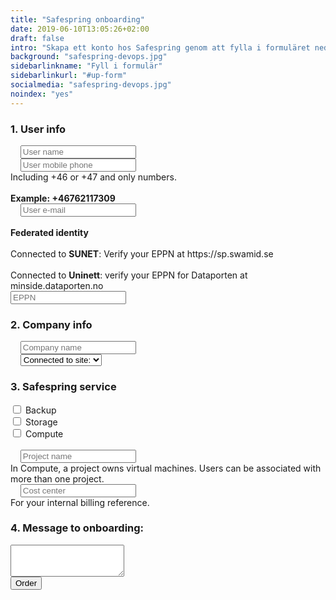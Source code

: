 ```yaml
---
title: "Safespring onboarding"
date: 2019-06-10T13:05:26+02:00
draft: false
intro: "Skapa ett konto hos Safespring genom att fylla i formuläret nedan. Skicka in formuläret en gång för varje kontakt som ska ha tillgång till projektet."
background: "safespring-devops.jpg"
sidebarlinkname: "Fyll i formulär"
sidebarlinkurl: "#up-form"
socialmedia: "safespring-devops.jpg"
noindex: "yes"
---
```





<form id="up-form" name="form_9549ua369d08948b841ebb3768350a549cc0f" action="https://power.upsales.com/api/external/formSubmit" method="POST">
    <h3>1. User info</h3>
    <div class="form"><i class="fas fa-user-tie"></i>&nbsp;&nbsp;&nbsp;
        <input maxlength="512" type="text" name="Contact.name" placeholder="User name">
    </div>
    <div class="form"><i class="fas fa-mobile-alt"></i>&nbsp;&nbsp;&nbsp;
        <input maxlength="512" type="text" name="Contact.cellPhone" placeholder="User mobile phone">
				<div class="tooltip"><i class="fas fa-info-circle"></i><span class="tooltiptext shadow-1">Including +46 or +47 and only numbers. <br><br><b>Example: +46762117309</b></span></div>
    </div>
    <div class="form"><i class="fas fa-envelope"></i>&nbsp;&nbsp;&nbsp;
        <input maxlength="512" type="email" id="up-email-input" autocomplete="off" name="Contact.email" required="required" placeholder="User e-mail">
    </div>
    <div class="form"><i class="fas fa-marker"></i>&nbsp;&nbsp;&nbsp;<div class="tooltip"><i class="fas fa-info-circle"></i><span class="tooltiptext shadow-1"><b>Federated identity</b><br><br>Connected to <b>SUNET</b>: Verify your EPPN at https://sp.swamid.se<br><br>Connected to <b>Uninett</b>: verify your EPPN for Dataporten at minside.dataporten.no</span></div>
        <input maxlength="512" type="text" name="Extra.1560240459285" placeholder="EPPN">
    </div>
    <h3>2. Company info</h3>
    <div class="form"><i class="fas fa-briefcase"></i>&nbsp;&nbsp;&nbsp;
        <input maxlength="512" type="text" id="up-client-name-input" name="Client.name" placeholder="Company name">
    </div>
    <div class="form"><i class="fas fa-user-tie"></i>&nbsp;&nbsp;&nbsp;
        <select name="Extra.1539933501590">
            <option>Connected to site:</option>
            <option value="None">None</option>
            <option value="Sunet">Sunet</option>
            <option value="Sunet sto3">Sunet sto3</option>
            <option value="Uninett">Uninett</option>
            <option value="Safespring SE">Safespring SE</option>
            <option value="Safespring NO">Safespring NO</option>
        </select>
    </div>
    <div>
        <script type="text/javascript">
            $(document).ready(function() {
                $('#checkBtn').click(function() {
                    checked = $("input[type=checkbox]:checked").length;
                    if (!checked) {
                        alert("Choose one or more services to access");
                        return false;
                    }
                });
            });
        </script>
        <h3>3. Safespring service</h3>
        <div class="inputGroup">
            <input id="Backup" type="checkbox" value="Backup" name="Extra.1540364264537">
            <label for="Backup">Backup</label>
        </div>
        <div class="inputGroup">
            <input id="Storage" type="checkbox" value="Storage" name="Extra.1540364264537">
            <label for="Storage">Storage</label>
        </div>
        <div class="inputGroup">
            <input id="Compute" type="checkbox" value="Compute" name="Extra.1540364264537">
            <label for="Compute">Compute</label>
        </div>
        <br>
    </div>
    <div class="form"><i class="fas fa-briefcase"></i>&nbsp;&nbsp;&nbsp;
        <input maxlength="512" type="text" id="up-client-name-input" name="Extra.1540364232585" placeholder="Project name">
        <div class="tooltip"><i class="fas fa-info-circle"></i><span class="tooltiptext shadow-1">In Compute, a project owns virtual machines. Users can be associated with more than one project.</span></div>
    </div>
    <div class="form"><i class="fas fa-briefcase"></i>&nbsp;&nbsp;&nbsp;
        <input maxlength="512" type="text" id="up-client-name-input" name="Extra.1540367554348" placeholder="Cost center">
        <div class="tooltip"><i class="fas fa-info-circle"></i><span class="tooltiptext shadow-1">For your internal billing reference.</span></div>
    </div>
    <div>
        <h3>4. Message to onboarding:</h3>
        <textarea maxlength="512" rows="3" name="Extra.1539933575785"></textarea>
    </div>
    <!-- REQUIRED FIELDS -->
    <input type="hidden" name="formCid" value="9549">
    <input type="hidden" name="formId" value="9549ua369d08948b841ebb3768350a549cc0f">
    <input type="hidden" name="isFrame" value="false">
    <input type="text" value="" name="validation" style="display: none;">
    <!-- END OF REQUIRED FIELDS -->
    <button type="submit" id="button">Order</button>
</form>
<script>
    (function() {
        var form = document.getElementById("up-form");
        if (form) {
            form.addEventListener("submit", function(ev) {
                var button = ev.target.querySelector("button[type=submit]");
                if (button) {
                    button.disabled = true;
                }
            });
        }
    })();
</script>

